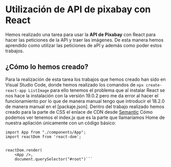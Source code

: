 # Utilización de API de pixabay con React
Hemos realizado una tarea para usar la **API de Pixabay** con React para hacer las peticiones de la API
y traer las imágenes. De esta manera hemos aprendido como utilizar las peticiones de aPI y además como poder
estos trabajos.

## ¿Cómo lo hemos creado?
Para la realización de esta tarea los trabajos que hemos creado han sido en Visual Studio Code, donde hemos realizado los comandos de ```npx create-react-app ListImage```
para ello tenemos el problema que al instalar React se nos hace la instalación con la versión 19.0.2 pero me da error al hacer el funcionamiento por lo que de manera manual tengo 
que introducir el 18.2.0 de manera manual en el [packaje.json].
Dentro del trabajo realizado hemos creado para la parte de CSS el enlace de CDN desde [Semantic](https://cdnjs.cloudflare.com/ajax/libs/semantic-ui/2.5.0/semantic.min.css)
Cómo podemos ver tenemos el index.jx que es la parte que llamaríamos Home de nuestra apliación únicamente con un código básico:

```import React from "react";
import App from "./components/App";
import reactDom from 'react-dom';


reactDom.render(
    <App />,
    document.querySelector("#root")```